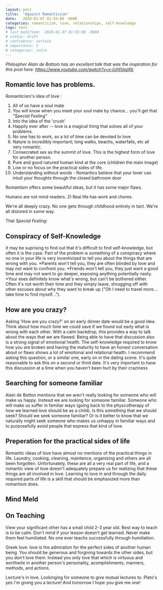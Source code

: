 ```yaml
---
layout: post
title:  "Against Romanticism"
date:   2020-01-07 01:55:00 -0800
categories: romanticism, love, relationships, self-knowledge
tags: test
# last_modified:  2020-01-07 01:55:00 -0800
# status: draft
# confidence: certain 
# importance: 3
# categories: intro
---
```


*Philospher Alain de Bottom has an excellent talk that was the inspiration for this post here: https://www.youtube.com/watch?v=v-iUHlVazKk*


## Romantic love has problems.
Romanticism's idea of love :
1) All of us have a soul mate
2) You will know when you meet your soul mate by chance... you'll get that *"Special Feeling"*
3) Into the idea of the 'crush'
4) Happily ever after -- love is a magical thing that solves all of your problems.
5) No one has to work, so a lot of time can be devoted to love
6) Nature is incredibly important; long walks, beachs, waterfalls, etc all very romantic.
7) Consecrated sex as the summit of love. This is the highest form of love for another person.
8) Pure and good natured human kind at the core (children the main image)
9) Low or no focus on the practical sides of life. 
10) Understanding without words - Romantics believe that your lover can intuit your thoughts through the closed bathroom door

Romantism offers some beautiful ideas, but it has some major flaws. 

Humans are not mind readers.
2) Real life has work and chores.


We're all deeply crazy. No one gets through childhood entirely in tact. We're all distored in some way.

That *Special Feeling*:

## Conspiracy of Self-Knowledge
It may be suprising to find out that it's difficult to find self-knowledge, but often it is the case. Part of the problem is something of a conspiracy where no one in your life is very incentivized to tell you about the things that are wrong with you.
 *Parents won't tell you, they are often blinded by love and may not want to confront you. 
 *Friends won't tell you, they just want a good time and may not want to go deeper, exposing anything potentially nasty.
 *Your exes definitely know what's wrong, but can't be bothered either. Often it's not worth their time and they simply leave, shrugging off with other excuses about why they want to break up ("Oh I need to travel more... take time to find myself..."). 

## How are you crazy?
Asking 'How are you crazy?' on an early dinner date would be a good idea. Think about how much time we could save if we found out early what is wrong with each other. With a calm backdrop, this provides a way to talk about the ways that we are flawed. Being able to have that discussion also is a strong signal of emotional health. The self-knowledge required to know how you are broken and having the maturity to have an honest conversation about or flaws shows a lot of emotional and relational health. I recommend asking this question, or a similar one, early on in the dating scene. It's quite reasonable to ask this on a second or third date. It's very important to have this discussion at a time when you haven't been hurt by their craziness

## Searching for someone familiar
Alain de Botton mentions that we aren't really looking for someone who will make us happy. Instead we are looking for someone familiar. Someone who will make us suffer in familiar ways (going back to the physcotherapy of how we learned love should be as a child). Is this something that we should seek? Should we seek someone familiar? Or is it better to know that we naturally might seek someone who makes us unhappy in familiar ways and to purposefully avoid people that express that kind of love.

## Preperation for the practical sides of life
Romantic ideas of love have almost no mentions of the practical things in life. Laundry, cooking, cleaning, maintence, organizing and others are all been forgotten. Unfortunately, these are all a very real part of life, and a romantic view of love doesn't adequately prepare us for realizing that these things are all involved in love. Learning to love in and through the daily required parts of life is a skill that should be emphasized more than romantism does.

## Mind Meld


## On Teaching
View your significant other has a small child 2-3 year old.
Best way to teach is to be calm. Don't mind if your lesson doesn't get learned.
Never make them feel humiliated. No one ever teachs successfully through humiliation.

Greek love: love is the admiration for the perfect sides of another human being. You should be generous and forgiving towards the other sides, but you don't love them. Instead you only love that which is virtuous and worthwile in another person's personality, acomplishments, manners, methods, and actions.

Lecture's in love. Lookinging for someone to give mutual lectures to.
Plato's yes I'm giving you a lecture! And tomorrow I hope you give me one!